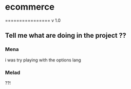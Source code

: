 # ecommerce
================
v 1.0

## Tell me what are doing in the project ??

### Mena
i was try playing with the options lang

### Melad
??!
